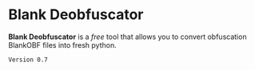 # Blank Deobfuscator

**Blank Deobfuscator** is a *free* tool that allows you to convert obfuscation BlankOBF files into fresh
python.


`Version 0.7`
